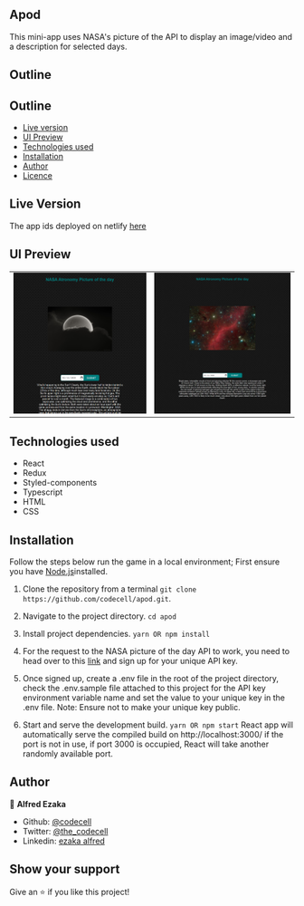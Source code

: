 ## Apod
This mini-app uses NASA's picture of the API to display an image/video and a description for selected days.

## Outline
## Outline
- [Live version](#Live-version)
- [UI Preview](#UI-Preview)
- [Technologies used](#Technologies)
- [Installation](#Installation)
- [Author](#author)
- [Licence](#licence)

## Live Version
The app ids deployed on netlify [here](https://apodnasa.netlify.app/)

## UI Preview

|                |                |
|----------------|----------------|
|<img src='./readmeAssets/pic1.png' />|<img src='./readmeAssets/pic2.png' />|

## Technologies used
- React
- Redux
- Styled-components
- Typescript
- HTML
- CSS

## Installation
Follow the steps below run the game in a local environment; First ensure you have [Node.js](https://nodejs.org)installed.

1. Clone the repository from a terminal 
    ```git clone https://github.com/codecell/apod.git```.
2. Navigate to the project directory.
    ```cd apod```
3. Install project dependencies.
    ```yarn OR npm install```
4. For the request to the NASA picture of the day API to work, you need to head over to this [link](https://api.nasa.gov/index.html#signUp) and sign up for your unique API key.

5. Once signed up, create a .env file in the root of the project directory, check the .env.sample file attached to this project for the API key environment variable name and set the value to your unique key in the .env file. 
Note: Ensure  not to make your unique key public.

6. Start and serve the development build.
    ```yarn OR npm start```
React app will automatically serve the compiled build on http://localhost:3000/ if the port is not in use, 
if port 3000 is occupied, React will take another randomly available port.

## Author

👤 **Alfred Ezaka**

- Github: [@codecell](https://github.com/codecell)
- Twitter: [@the_codecell](https://twitter.com/the_codecell) 
- Linkedin: [ezaka alfred](https://www.linkedin.com/in/alfrednoble/)

## Show your support

Give an ⭐️ if you like this project!
